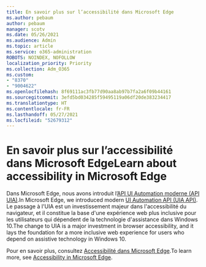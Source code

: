 ```yaml
---
title: En savoir plus sur l’accessibilité dans Microsoft Edge
ms.author: pebaum
author: pebaum
manager: scotv
ms.date: 05/26/2021
ms.audience: Admin
ms.topic: article
ms.service: o365-administration
ROBOTS: NOINDEX, NOFOLLOW
localization_priority: Priority
ms.collection: Adm_O365
ms.custom:
- "8370"
- "9004622"
ms.openlocfilehash: 8f69111ac3fb77d90aa8ab97b7fa2a6f09b44161
ms.sourcegitcommit: 3efd5bd034285f59495119a06df20de383234417
ms.translationtype: HT
ms.contentlocale: fr-FR
ms.lasthandoff: 05/27/2021
ms.locfileid: "52679312"
---
```

# <a name="learn-about-accessibility-in-microsoft-edge"></a><span data-ttu-id="3d58b-102">En savoir plus sur l’accessibilité dans Microsoft Edge</span><span class="sxs-lookup"><span data-stu-id="3d58b-102">Learn about accessibility in Microsoft Edge</span></span>

<span data-ttu-id="3d58b-103">Dans Microsoft Edge, nous avons introduit l’[API UI Automation moderne (API UIA)](https://go.microsoft.com/fwlink/?linkid=2153423).</span><span class="sxs-lookup"><span data-stu-id="3d58b-103">In Microsoft Edge, we introduced modern [UI Automation API (UIA API)](https://go.microsoft.com/fwlink/?linkid=2153423).</span></span> <span data-ttu-id="3d58b-104">Le passage à l'UIA est un investissement majeur dans l'accessibilité du navigateur, et il constitue la base d'une expérience web plus inclusive pour les utilisateurs qui dépendent de la technologie d'assistance dans Windows 10.</span><span class="sxs-lookup"><span data-stu-id="3d58b-104">The change to UIA is a major investment in browser accessibility, and it lays the foundation for a more inclusive web experience for users who depend on assistive technology in Windows 10.</span></span> 

<span data-ttu-id="3d58b-105">Pour en savoir plus, consultez [Accessibilité dans Microsoft Edge](https://go.microsoft.com/fwlink/?linkid=2153512).</span><span class="sxs-lookup"><span data-stu-id="3d58b-105">To learn more, see [Accessibility in Microsoft Edge](https://go.microsoft.com/fwlink/?linkid=2153512).</span></span>
